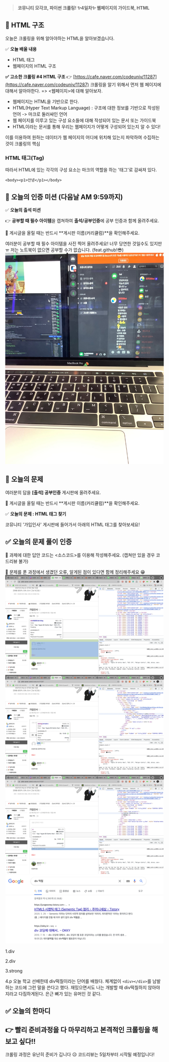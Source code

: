 > **코뮤니티 모각코, 파이썬 크롤링!
✨4일차✨ 웹페이지의 가이드북, HTML**

## 📌 HTML 구조
오늘은 크롤링을 위해 알아야하는 HTML을 알아보겠습니다. 

✅ **오늘 배울 내용**
- HTML 태그
- 웹페이지의 HTML 구조

**✅ 고소한 크롤링 #4 HTML 구조**
👉 [https://cafe.naver.com/codeuniv/11287](https://cafe.naver.com/codeuniv/11287)
크롤링을 알기 위해서 먼저 웹 페이지에 대해서 알아야한다. => <웹페이지>에 대해 알아보자.
- 웹페이지는 HTML을 기반으로 한다.
- HTML(Hyper Text Markup Language) : 구조에 대한 정보를 기반으로 작성된 언어 -> 마크로 둘러싸인 언어
- 웹 페이지를 이루고 있는 구성 요소들에 대해 작성되어 있는 문서 또는 가이드북
- HTML이라는 문서를 통해 우리는 웹페이지가 어떻게 구성되어 있는지 알 수 있다!

이를 이용하여 원하는 데이터가 웹 페이지의 어디에 위치해 있는지 파악하여 수집하는 것이 크롤링의 핵심
### HTML 태그(Tag)
따라서 HTML에 있는 각각의 구성 요소는 마크의 역할을 하는 '태그'로 감싸져 있다.
```
<body><p1>안녕</p1></body>
```

## 🎯 오늘의 인증 미션 (다음날 AM 9:59까지)

✅ **오늘의 출석 미션**

👉 **공부할 때 필수 아이템**을 캡쳐하여 **출석/공부인증**에 공부 인증과 함께 올려주세요.

🚨 게시글을 올릴 때는 반드시 **게시판 이름(커리큘럼)**을 확인해주세요. 

여러분이 공부할 때 필수 아이템을 사진 찍어 올려주세요!
너무 당연한 것일수도 있지만 ㅠ 저는 노트북이 없으면 공부할 수가 없습니다. (feat.github!😎)
![pic1](./img/미션사진0709.jpeg)

## 🎯 오늘의 문제
여러분의 답을 **[출석] 공부인증** 게시판에 올려주세요.

🚨 게시글을 올릴 때는 반드시 **게시판 이름(커리큘럼)**을 확인해주세요. 

✅ **오늘의 문제 : HTML 태그 찾기**

코뮤니티 '가입인사' 게시판에 들어가서 아래의 HTML 태그를 찾아보세요! 

## ✅ 오늘의 문제 풀이 인증 

📣 과제에 대한 답안 코드는 <소스코드>를 이용해 작성해주세요. (캡쳐만 있을 경우 코드리뷰 불가) 

📣 문제를 푼 과정에서 생겼던 오류, 알게된 점이 있다면 함께 정리해주세요 😁
![pic1](./img/스크린샷0709_1.png)
![pic1](./img/스크린샷0709_2.png)
![pic1](./img/스크린샷0709_3.png)
![pic1](./img/스크린샷0709_4.png)

1.div

2.div

3.strong

4.p
오늘 학교 선배한테 div떡칠이라는 단어를 배웠다. 체계없이 `<div></div>`를 남발하는 코드에 그런 말을 쓴다고 했다. 재밌으면서도 나는 개발할 때 div떡칠하지 않아야지라고 다짐하게된다. 은근 뼈가 있는 유머인 것 같다. 

## ✅ 오늘의 한마디 
👉  빨리 준비과정을 다 마무리하고 본격적인 크롤링을 해보고 싶다!!
---
크롤링 과정은 유난히 준비가 깁니다 😥 
코드리뷰는 5일차부터 시작될 예정입니다!
